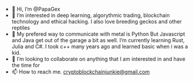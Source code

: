 - 👋 Hi, I’m @PapaGex
- 👀 I’m interested in deep learning, algorythmic trading, blockchain technology and ethical hacking. I also love breeding geckos and other reptiles
- 🌱 My prefered way to communicate with metal is Python But Javascript and Java get out of the garage a bit as well. I’m currently learning Rust, Julia and C#. I took c++ many years ago and learned basic when i was a kid.
- 💞️ I’m looking to collaborate on anything that I am interested in and have the time for
- 📫 How to reach me. cryptoblockchainjunkie@gmail.com

<!---
PapaGex/PapaGex is a ✨ special ✨ repository because its `README.md` (this file) appears on your GitHub profile.
You can click the Preview link to take a look at your changes.
--->
